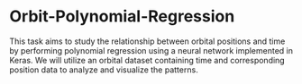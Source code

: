 # Orbit-Polynomial-Regression
This task aims to study the relationship between orbital positions and time by performing polynomial regression using a neural network implemented in Keras. We will utilize an orbital dataset containing time and corresponding position data to analyze and visualize the patterns.
